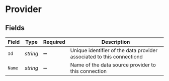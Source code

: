# Provider


## Fields

| Field                                                                 | Type                                                                  | Required                                                              | Description                                                           |
| --------------------------------------------------------------------- | --------------------------------------------------------------------- | --------------------------------------------------------------------- | --------------------------------------------------------------------- |
| `Id`                                                                  | *string*                                                              | :heavy_minus_sign:                                                    | Unique identifier of the data provider associated to this connectiond |
| `Name`                                                                | *string*                                                              | :heavy_minus_sign:                                                    | Name of the data source provider to this connection                   |